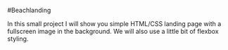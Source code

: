 #Beachlanding

In this small project I will show you simple HTML/CSS landing page with a fullscreen image in the background. We will also use a little bit of flexbox styling.